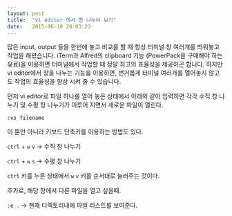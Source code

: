 ```yaml
---
layout: post
title:  "vi editor 에서 창 나누어 보기"
date:   2015-06-18 20:03:23
---
```



많은 input, output 들을 한번에 놓고 비교를 할 때 항상 터미널 창 여러개를 띄워놓고 작업을 해왔습니다. iTerm과 Alfred의 clipboard 기능 (PowerPack을 구매해야 하는 유료)을 이용하면 터미널에서 작업할 때 정말 최고의 효율성을 제공하곤 합니다. 하지만 vi editor에서 창을 나누는 기능을 이용하면, 번거롭게 터미널 여러개를 열어놓지 않고도 작업의 효율성을 향상 시켜 줄 수 있습니다. 

먼저 vi editor로 파일 하나를 열어 놓은 상태에서 아래와 같이 입력하면 각각 수직 창 나누기 및 수평 창 나누기가 이루어 지면서 새로운 파일이 열린다. 

`:vs filename`

이 뿐만 아니라 키보드 단축키를 이용하는 방법도 있다.
 
`ctrl` + `w` `v`     -> 수직 창 나누기

`ctrl` + `w` `s`     -> 수평 창 나누기


`ctrl` 키를 누른 상태에서 `w` `v` 키를 순서대로 눌러주는 것이다.

추가로, 해당 창에서 다른 파일을 열고 싶을때.

`:e .`            -> 현재 디렉토리내에 파일 리스트를 보여준다.





    

